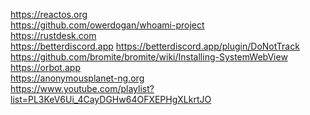 https://reactos.org <br>
https://github.com/owerdogan/whoami-project<br>
https://rustdesk.com<br>
https://betterdiscord.app   https://betterdiscord.app/plugin/DoNotTrack<br>
https://github.com/bromite/bromite/wiki/Installing-SystemWebView <br>
https://orbot.app<br>
https://anonymousplanet-ng.org<br>
https://www.youtube.com/playlist?list=PL3KeV6Ui_4CayDGHw64OFXEPHgXLkrtJO
